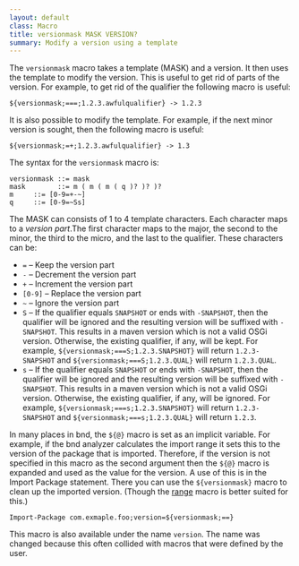 ```yaml
---
layout: default
class: Macro
title: versionmask MASK VERSION?
summary: Modify a version using a template
---
```


The `versionmask` macro takes a template (MASK) and a version. It then uses the template
to modify the version. This is useful to get rid of parts of the version. For example,
to get rid of the qualifier the following macro is useful:

	${versionmask;===;1.2.3.awfulqualifier} -> 1.2.3

It is also possible to modify the template. For example, if the next minor version is
sought, then the following macro is useful:

	${versionmask;=+;1.2.3.awfulqualifier} -> 1.3

The syntax for the `versionmask` macro is:

	versionmask ::= mask
	mask  		::= m ( m ( m ( q )? )? )?
	m     ::= [0-9=+-~]
	q     ::= [0-9=~Ss]

The MASK can consists of 1 to 4 template characters. Each character maps to a _version
part_.The first character maps to the major, the second to the minor, the third to the
micro, and the last to the qualifier. These characters can be:

* `=` – Keep the version part
* `-` – Decrement the version part
* `+` – Increment the version part
* `[0-9]` – Replace the version part
* `~` – Ignore the version part
* `S` – If the qualifier equals `SNAPSHOT` or ends with `-SNAPSHOT`, then the qualifier
will be ignored and the resulting version will be suffixed with `-SNAPSHOT`. This
results in a maven version which is not a valid OSGi version. Otherwise, the existing
qualifier, if any, will be kept. For example, `${versionmask;===S;1.2.3.SNAPSHOT}` will
return `1.2.3-SNAPSHOT` and `${versionmask;===S;1.2.3.QUAL}` will return `1.2.3.QUAL`. 
* `s` – If the qualifier equals `SNAPSHOT` or ends with `-SNAPSHOT`, then the qualifier
will be ignored and the resulting version will be suffixed with `-SNAPSHOT`. This
results in a maven version which is not a valid OSGi version. Otherwise, the existing
qualifier, if any, will be ignored. For example, `${versionmask;===s;1.2.3.SNAPSHOT}`
will return `1.2.3-SNAPSHOT` and `${versionmask;===s;1.2.3.QUAL}` will return `1.2.3`.  

In many places in bnd, the `${@}` macro is set as an implicit variable. For example, if
the bnd analyzer calculates the import range it sets this to the version of the package
that is imported. Therefore, if the version is not specified in this macro as the second
argument then the `${@}` macro is expanded and used as the value for the version. A use
of this is in the Import Package statement. There you can use the `${versionmask}` macro
to clean up the imported version. (Though the [range][1] macro is better suited for
this.)

	Import-Package com.exmaple.foo;version=${versionmask;==}

This macro is also available under the name `version`. The name was changed because this
often collided with macros that were defined by the user.

[1]: /macros/range.html

